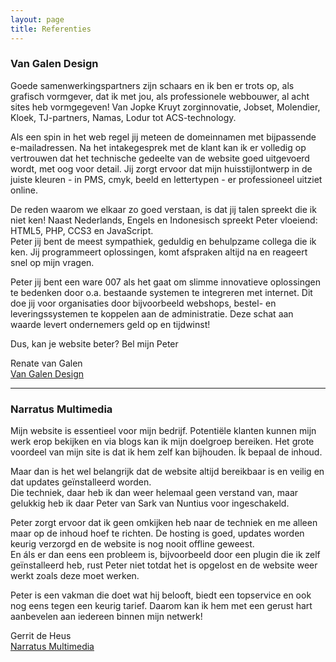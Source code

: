 ```yaml
---
layout: page
title: Referenties
---
```


### Van Galen Design


Goede samenwerkingspartners zijn schaars en ik ben er trots op, als grafisch vormgever, dat ik met jou, als professionele webbouwer, al acht sites heb vormgegeven! Van Jopke Kruyt zorginnovatie, Jobset, Molendier, Kloek, TJ-partners, Namas, Lodur tot ACS-technology.


Als een spin in het web regel jij meteen de domeinnamen met bijpassende e-mailadressen. Na het intakegesprek met de klant kan ik er volledig op vertrouwen dat het technische gedeelte van de website goed uitgevoerd wordt, met oog voor detail. Jij zorgt ervoor dat mijn huisstijlontwerp in de juiste kleuren - in PMS, cmyk, beeld en lettertypen - er professioneel uitziet online.


De reden waarom we elkaar zo goed verstaan, is dat jij talen spreekt die ik niet ken! Naast Nederlands, Engels en Indonesisch spreekt Peter vloeiend: HTML5, PHP, CCS3 en JavaScript.  
Peter jij bent de meest sympathiek, geduldig en behulpzame collega die ik ken. Jij programmeert oplossingen, komt afspraken altijd na en reageert snel op mijn vragen.


Peter jij bent een ware 007 als het gaat om slimme innovatieve oplossingen te bedenken door o.a. bestaande systemen te integreren met internet. Dit doe jij voor organisaties door bijvoorbeeld webshops, bestel- en leveringssystemen te koppelen aan de administratie. Deze schat aan waarde levert ondernemers geld op en tijdwinst!


Dus, kan je website beter? Bel mijn Peter


Renate van Galen  
[Van Galen Design](http://www.vangalendesign.eu/)

---

### Narratus Multimedia


Mijn website is essentieel voor mijn bedrijf. Potentiële klanten kunnen mijn werk erop bekijken en via blogs kan ik mijn doelgroep bereiken. Het grote voordeel van mijn site is dat ik hem zelf kan bijhouden. Ík bepaal de inhoud.


Maar dan is het wel belangrijk dat de website altijd bereikbaar is en veilig en dat updates geïnstalleerd worden.   
Die techniek, daar heb ik dan weer helemaal geen verstand van, maar gelukkig heb ik daar Peter van Sark van Nuntius voor ingeschakeld.


Peter zorgt ervoor dat ik geen omkijken heb naar de techniek en me alleen maar op de inhoud hoef te richten. De hosting is goed, updates worden keurig verzorgd en de website is nog nooit offline geweest.  
En áls er dan eens een probleem is, bijvoorbeeld door een plugin die ik zelf geïnstalleerd heb, rust Peter niet totdat het is opgelost en de website weer werkt zoals deze moet werken.


Peter is een vakman die doet wat hij belooft, biedt een topservice en ook nog eens tegen een keurig tarief. Daarom kan ik hem met een gerust hart aanbevelen aan iedereen binnen mijn netwerk!


Gerrit de Heus  
[Narratus Multimedia](https://www.narratusmultimedia.nl)